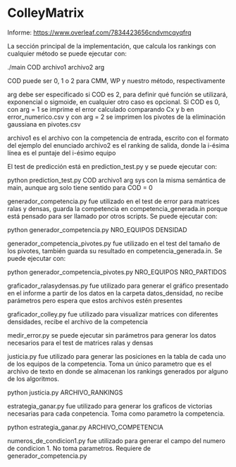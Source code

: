 # ColleyMatrix

Informe:
https://www.overleaf.com/7834423656cndvmcqyqfrq

La sección principal de la implementación, que calcula los rankings con cualquier método se puede ejecutar con:

./main COD archivo1 archivo2 arg

COD puede ser 0, 1 o 2 para CMM, WP y nuestro método, respectivamente

arg debe ser especificado si COD es 2, para definir qué función se utilizará, exponencial o sigmoide, en cualquier otro caso es opcional. Si COD es 0, con arg = 1 se imprime el error calculado comparando Cx y b en error_numerico.csv y con arg = 2 se imprimen los pivotes de la eliminación gaussiana en pivotes.csv

archivo1 es el archivo con la competencia de entrada, escrito con el formato del ejemplo del enunciado
archivo2 es el ranking de salida, donde la i-ésima línea es el puntaje del i-ésimo equipo

El test de predicción está en prediction_test.py y se puede ejecutar con:

python prediction_test.py COD archivo1 arg
sys
con la misma semántica de main, aunque arg solo tiene sentido para COD = 0

generador_competencia.py fue utilizado en el test de error para matrices ralas y densas, guarda la competencia en competencia_generada.in porque está pensado para ser llamado por otros scripts. Se puede ejecutar con:

python generador_competencia.py NRO_EQUIPOS DENSIDAD

generador_competencia_pivotes.py fue utilizado en el test del tamaño de los pivotes, también guarda su resultado en competencia_generada.in. Se puede ejecutar con:

python generador_competencia_pivotes.py NRO_EQUIPOS NRO_PARTIDOS

graficador_ralasydensas.py fue utilizado para generar el gráfico presentado en el informe a partir de los datos en la carpeta datos_densidad, no recibe parámetros pero espera que estos archivos estén presentes

graficador_colley.py fue utilizado para visualizar matrices con diferentes densidades, recibe el archivo de la competencia

medir_error.py se puede ejecutar sin parámetros para generar los datos necesarios para el test de matrices ralas y densas

justicia.py fue utilizado para generar las posiciones en la tabla de cada uno de los equipos de la competencia. Toma un único parametro que es el archivo de texto en donde se almacenan los rankings generados por alguno de los algoritmos.

python justicia.py ARCHIVO_RANKINGS

estrategia_ganar.py fue utilizado para generar los graficos de victorias necesarias para cada conpetencia. Toma como parametro la competencia.

python estrategia_ganar.py ARCHIVO_COMPETENCIA

numeros_de_condicion1.py fue utilizado para generar el campo del numero de condicion 1. No toma parametros. Requiere de generador_competencia.py
